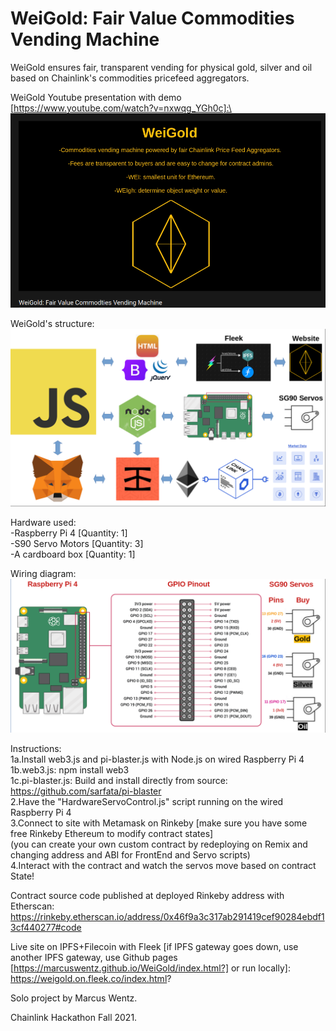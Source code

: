 # WeiGold: Fair Value Commodities Vending Machine

WeiGold ensures fair, transparent vending for physical gold, silver and oil\
based on Chainlink's commodities pricefeed aggregators.

WeiGold Youtube presentation with demo [https://www.youtube.com/watch?v=nxwqg_YGh0c]:\
[![Watch the video](https://github.com/MarcusWentz/WeiGold/blob/main/Images/VIDEO.png)](https://www.youtube.com/watch?v=nxwqg_YGh0c)

WeiGold's structure:\
<img src="https://github.com/MarcusWentz/WeiGold/blob/main/Images/Overview_Structure.png" alt="Overview_Structure"/>

Hardware used:\
-Raspberry Pi 4 [Quantity: 1]\
-S90 Servo Motors [Quantity: 3]\
-A cardboard box [Quantity: 1]
  
Wiring diagram:\
<img src="https://github.com/MarcusWentz/WeiGold/blob/main/Images/Wiring.png" alt="Wiring"/>

Instructions:\
1a.Install web3.js and pi-blaster.js with Node.js on wired Raspberry Pi 4\
1b.web3.js: npm install web3\
1c.pi-blaster.js:  Build and install directly from source: https://github.com/sarfata/pi-blaster \
2.Have the "HardwareServoControl.js" script running on the wired Raspberry Pi 4\
3.Connect to site with Metamask on Rinkeby [make sure you have some free Rinkeby Ethereum to modify contract states]\
(you can create your own custom contract by redeploying on Remix and changing address and ABI for FrontEnd and Servo scripts)\
4.Interact with the contract and watch the servos move based on contract State!
  
Contract source code published at deployed Rinkeby address with Etherscan:\
https://rinkeby.etherscan.io/address/0x46f9a3c317ab291419cef90284ebdf13cf440277#code

Live site on IPFS+Filecoin with Fleek [if IPFS gateway goes down, use another IPFS gateway, use Github pages [https://marcuswentz.github.io/WeiGold/index.html?] or run locally]:\
https://weigold.on.fleek.co/index.html?

Solo project by Marcus Wentz.

Chainlink Hackathon Fall 2021.
